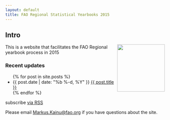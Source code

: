 ```yaml
---
layout: default
title: FAO Regional Statistical Yearbooks 2015
---
```


## Intro

<img src="https://trakcel.com/images/process-design-1.png" width=150 style="float: right;"/>

This is a website that facilitates the FAO Regional yearbook process in 2015

<div class="home">

  <h3>Recent updates</h3>

  <ul class="posts">
    {% for post in site.posts %}
      <li>
        <span class="post-date">{{ post.date | date: "%b %-d, %Y" }}</span>
        <a class="post-link" href="{{ post.url | prepend: site.baseurl }}">{{ post.title }}</a>
      </li>
    {% endfor %}
  </ul>

  <p class="rss-subscribe">subscribe <a href="{{ "/feed.xml" | prepend: site.baseurl }}">via RSS</a></p>

</div>


Please email <a href="mailto:markus.kainu@fao.org?Subject=FAO regional yearboks" target="_top">Markus.Kainu@fao.org</a> if you have questions about the site.